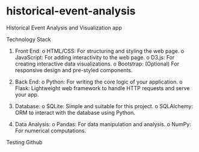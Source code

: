 # historical-event-analysis
Historical Event Analysis and Visualization app

Technology Stack
1.	Front End:
o	HTML/CSS: For structuring and styling the web page.
o	JavaScript: For adding interactivity to the web page.
o	D3.js: For creating interactive data visualizations.
o	Bootstrap: (Optional) For responsive design and pre-styled components.

2.	Back End:
o	Python: For writing the core logic of your application.
o	Flask: Lightweight web framework to handle HTTP requests and serve your app.

3.	Database:
o	SQLite: Simple and suitable for this project.
o	SQLAlchemy: ORM to interact with the database using Python.

4.	Data Analysis:
o	Pandas: For data manipulation and analysis.
o	NumPy: For numerical computations.

Testing Github


